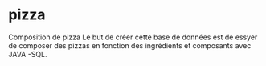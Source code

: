 # pizza
Composition de pizza
Le but de créer cette base de données est de essyer de composer des pizzas en fonction des ingrédients et composants
avec JAVA -SQL.
